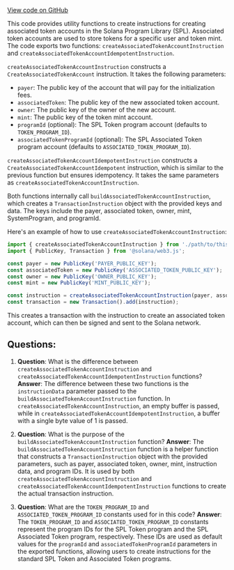 [View code on GitHub](https://github.com/solana-labs/solana-program-library/token/js/src/instructions/associatedTokenAccount.ts)

This code provides utility functions to create instructions for creating associated token accounts in the Solana Program Library (SPL). Associated token accounts are used to store tokens for a specific user and token mint. The code exports two functions: `createAssociatedTokenAccountInstruction` and `createAssociatedTokenAccountIdempotentInstruction`.

`createAssociatedTokenAccountInstruction` constructs a `CreateAssociatedTokenAccount` instruction. It takes the following parameters:

- `payer`: The public key of the account that will pay for the initialization fees.
- `associatedToken`: The public key of the new associated token account.
- `owner`: The public key of the owner of the new account.
- `mint`: The public key of the token mint account.
- `programId` (optional): The SPL Token program account (defaults to `TOKEN_PROGRAM_ID`).
- `associatedTokenProgramId` (optional): The SPL Associated Token program account (defaults to `ASSOCIATED_TOKEN_PROGRAM_ID`).

`createAssociatedTokenAccountIdempotentInstruction` constructs a `CreateAssociatedTokenAccountIdempotent` instruction, which is similar to the previous function but ensures idempotency. It takes the same parameters as `createAssociatedTokenAccountInstruction`.

Both functions internally call `buildAssociatedTokenAccountInstruction`, which creates a `TransactionInstruction` object with the provided keys and data. The keys include the payer, associated token, owner, mint, SystemProgram, and programId.

Here's an example of how to use `createAssociatedTokenAccountInstruction`:

```javascript
import { createAssociatedTokenAccountInstruction } from './path/to/this/file';
import { PublicKey, Transaction } from '@solana/web3.js';

const payer = new PublicKey('PAYER_PUBLIC_KEY');
const associatedToken = new PublicKey('ASSOCIATED_TOKEN_PUBLIC_KEY');
const owner = new PublicKey('OWNER_PUBLIC_KEY');
const mint = new PublicKey('MINT_PUBLIC_KEY');

const instruction = createAssociatedTokenAccountInstruction(payer, associatedToken, owner, mint);
const transaction = new Transaction().add(instruction);
```

This creates a transaction with the instruction to create an associated token account, which can then be signed and sent to the Solana network.
## Questions: 
 1. **Question**: What is the difference between `createAssociatedTokenAccountInstruction` and `createAssociatedTokenAccountIdempotentInstruction` functions?
   **Answer**: The difference between these two functions is the `instructionData` parameter passed to the `buildAssociatedTokenAccountInstruction` function. In `createAssociatedTokenAccountInstruction`, an empty buffer is passed, while in `createAssociatedTokenAccountIdempotentInstruction`, a buffer with a single byte value of 1 is passed.

2. **Question**: What is the purpose of the `buildAssociatedTokenAccountInstruction` function?
   **Answer**: The `buildAssociatedTokenAccountInstruction` function is a helper function that constructs a `TransactionInstruction` object with the provided parameters, such as payer, associated token, owner, mint, instruction data, and program IDs. It is used by both `createAssociatedTokenAccountInstruction` and `createAssociatedTokenAccountIdempotentInstruction` functions to create the actual transaction instruction.

3. **Question**: What are the `TOKEN_PROGRAM_ID` and `ASSOCIATED_TOKEN_PROGRAM_ID` constants used for in this code?
   **Answer**: The `TOKEN_PROGRAM_ID` and `ASSOCIATED_TOKEN_PROGRAM_ID` constants represent the program IDs for the SPL Token program and the SPL Associated Token program, respectively. These IDs are used as default values for the `programId` and `associatedTokenProgramId` parameters in the exported functions, allowing users to create instructions for the standard SPL Token and Associated Token programs.